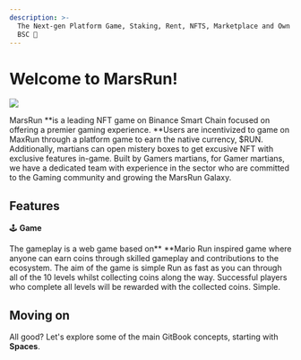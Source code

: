 ```yaml
---
description: >-
  The Next-gen Platform Game, Staking, Rent, NFTS, Marketplace and Own Token on
  BSC 🚀
---
```


# Welcome to MarsRun!

![](<.gitbook/assets/space-g3a7b82fa1\_1920 (2).jpg>)

MarsRun **is a leading NFT game on Binance Smart Chain focused on offering a premier gaming experience. **Users are incentivized to game on MaxRun through a platform game to earn the native currency, $RUN. Additionally, martians can open mistery boxes to get excusive NFT with exclusive features in-game. Built by Gamers martians, for Gamer martians, we have a dedicated team with experience in the sector who are committed to the Gaming community and growing the MarsRun Galaxy.

## Features

🕹️ **Game**

The gameplay is a web game based on** **Mario Run inspired game where anyone can earn coins through skilled gameplay and contributions to the ecosystem. The aim of the game is simple Run as fast as you can through all of the 10 levels whilst collecting coins along the way. Successful players who complete all levels will be rewarded with the collected coins. Simple.



## Moving on

All good? Let's explore some of the main GitBook concepts, starting with **Spaces**.
